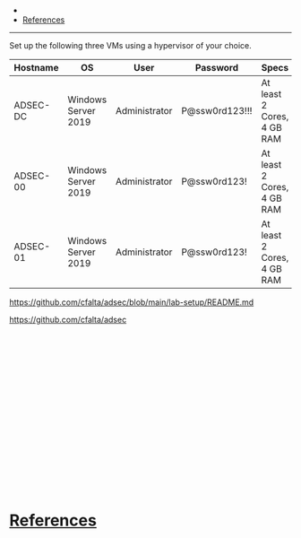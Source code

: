 

- 
- [References](#references)

-------------------------------------------

Set up the following three VMs using a hypervisor of your choice.

| Hostname        | OS          | User  | Password |	Specs
| ------------- |-------------| -----|-----|-----|
|ADSEC-DC|	Windows Server 2019	| Administrator|	P@ssw0rd123!!!|	At least 2 Cores, 4 GB RAM
|ADSEC-00|	Windows Server 2019 | Administrator|	P@ssw0rd123!| At least 2 Cores, 4 GB RAM
|ADSEC-01|	Windows Server 2019 | Administrator|	P@ssw0rd123! |At least 2 Cores, 4 GB RAM

https://github.com/cfalta/adsec/blob/main/lab-setup/README.md

https://github.com/cfalta/adsec

## 
```sh

```

## 
```sh

```

## 
```sh

```

## 
```sh

```

## 
```sh

```

## 
```sh

```

## 
```sh

```

## 
```sh

```

## 
```sh

```

## 
```sh

```

# [References](#references-1)

